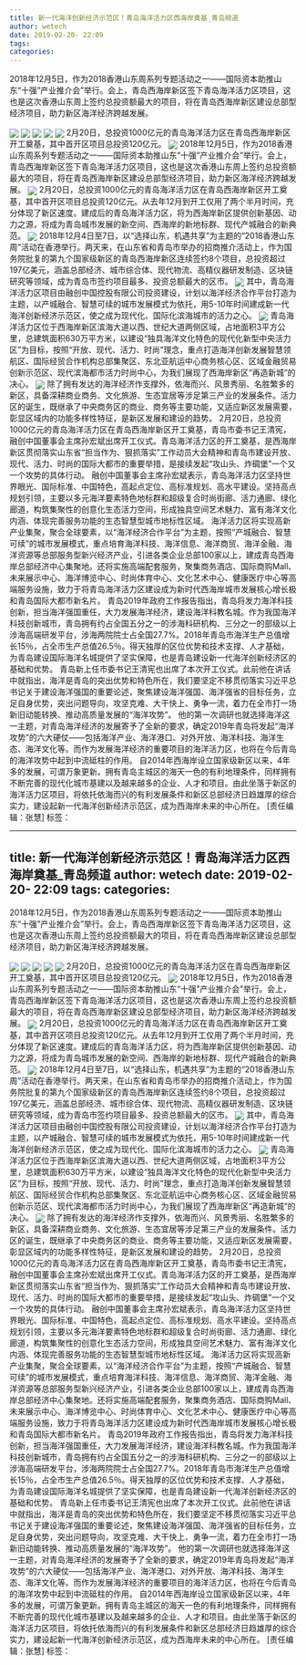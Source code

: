 ```yaml
---
title: 新一代海洋创新经济示范区！青岛海洋活力区西海岸奠基_青岛频道
author: wetech
date: 2019-02-20- 22:09
tags: 
categories: 
---
```

2018年12月5日，作为2018香港山东周系列专题活动之一——国际资本助推山东“十强”产业推介会”举行。会上，青岛西海岸新区签下青岛海洋活力区项目，这也是这次香港山东周上签约总投资额最大的项目，将在青岛西海岸新区建设总部型经济项目，助力新区海洋经济跨越发展。
<!-- more -->
                
<img align="center" border="0" src="http://p2.ifengimg.com/a/2019_08/8cb637a8d8e164b_size26_w900_h500.jpg" />
                
<img align="center" border="0" src="http://p1.ifengimg.com/a/2019_08/fa87238cede9ee8_size53_w500_h188.jpg" />
            
<img align="center" border="0" src="http://p0.ifengimg.com/a/2019_08/c6091427249daa3_size97_w500_h282.jpg" />
<img align="center" border="0" src="http://p2.ifengimg.com/a/2019_08/640fd6e9ca154e9_size101_w500_h332.jpg" />
<img align="center" border="0" src="http://p2.ifengimg.com/a/2019_08/e12a0bfa09a5721_size124_w500_h333.jpg" />
2月20日，总投资1000亿元的青岛海洋活力区在青岛西海岸新区开工奠基，其中首开区项目总投资120亿元。
<img align="center" border="0" src="http://p1.ifengimg.com/a/2019_08/7935f787672bb19_size122_w500_h332.jpg" />
2018年12月5日，作为2018香港山东周系列专题活动之一——国际资本助推山东“十强”产业推介会”举行。会上，青岛西海岸新区签下青岛海洋活力区项目，这也是这次香港山东周上签约总投资额最大的项目，将在青岛西海岸新区建设总部型经济项目，助力新区海洋经济跨越发展。
<img align="center" border="0" src="http://p1.ifengimg.com/a/2019_08/196580241493cc5_size88_w500_h201.jpg" />
2月20日，总投资1000亿元的青岛海洋活力区在青岛西海岸新区开工奠基，其中首开区项目总投资120亿元。从去年12月到开工仅用了两个半月时间，充分体现了新区速度。建成后的青岛海洋活力区，将为西海岸新区提供创新基因、动力之源，将成为青岛城市发展的新空间、西海岸的新地标群、现代产城融合的新典范。
<img align="center" border="0" src="http://p2.ifengimg.com/a/2019_08/8b336bb5099cdbb_size41_w500_h111.jpg" />
2018年12月4日至7日，以“选择山东，机遇共享”为主题的“2018香港山东周”活动在香港举行。两天来，在山东省和青岛市举办的招商推介活动上，作为国务院批复的第九个国家级新区的青岛西海岸新区连续签约8个项目，总投资超过197亿美元，涵盖总部经济、城市综合体、现代物流、高精仪器研发制造、区块链研究等领域，成为青岛市签约项目最多、投资总额最大的区市。
<img align="center" border="0" src="http://p2.ifengimg.com/a/2019_08/ba5682eb12aaacf_size96_w500_h332.jpg" />
其中，青岛海洋活力区项目由融创中国控股有限公司投资建设，计划以海洋经济合作平台打造为主题，以产城融合、智慧可续的城市发展模式为依托，用5-10年时间建成新一代海洋创新经济示范区，使之成为现代化、国际化滨海城市的活力之心。
<img align="center" border="0" src="http://p2.ifengimg.com/a/2019_08/1849a8b46c03dad_size118_w500_h281.jpg" />
青岛海洋活力区位于西海岸新区滨海大道以西、世纪大道两侧区域，占地面积3平方公里，总建筑面积630万平方米，以建设“独具海洋文化特色的现代化新型中央活力区”为目标，按照“开放、现代、活力、时尚”理念，重点打造海洋创新发展智慧领航区、国际经贸合作机构总部集聚区、东北亚航运中心商务核心区、区域金融贸易创新示范区、现代滨海都市活力时尚中心，为我们展现了西海岸新区“再造新城”的决心。
<img align="center" border="0" src="http://p2.ifengimg.com/a/2016/0810/204c433878d5cf9size1_w16_h16.png" />
除了拥有发达的海洋经济作支撑外，依海而兴、风景秀丽、名胜繁多的新区，具备深耕商业商务、文化旅游、生态宜居等涉足第三产业的发展条件。活力区的诞生，既继承了中央商务区的商业、商务等主要功能，又适应新区发展需要，彰显区域内的功能多样性特征，是新区发展和建设的趋势。
2月20日，总投资1000亿元的青岛海洋活力区在青岛西海岸新区开工奠基，青岛市委书记王清宪，融创中国董事会主席孙宏斌出席开工仪式。青岛海洋活力区的开工奠基，是西海岸新区贯彻落实山东省“担当作为、狠抓落实”工作动员大会精神和青岛市建设开放、现代、活力、时尚的国际大都市的重要举措，是接续发起“攻山头、炸碉堡”一个又一个攻势的具体行动。
融创中国董事会主席孙宏斌表示，青岛海洋活力区坚持世界眼光、国际标准、中国特色，高起点定位、高标准规划、高水平建设。坚持高点规划引领，主要以多元海洋要素特色地标群和超级复合时尚街廊、活力通廊、绿化廊道，构筑集聚性的创意化生态活力空间，形成独具空间艺术魅力、富有海洋文化内涵、体现完善服务功能的生态智慧型城市地标性区域。
海洋活力区将实现高新产业集聚，聚合全球要素，以“海洋经济合作平台”为主题，按照“产城融合、智慧可续”的城市发展模式，重点培育海洋科技、海洋信息、海洋商贸、海洋金融、海洋资源等总部服务型新兴经济产业，引进各类企业总部100家以上，建成青岛西海岸总部经济中心集聚地。还将实施高端配套服务，聚集商务酒店、国际商购Mall、未来展示中心、海洋博览中心、时尚体育中心、文化艺术中心、健康医疗中心等高端服务设施，致力于将青岛海洋活力区建设成为新时代西海岸城市发展核心增长极和青岛国际大都市新名片。
青岛2019年政府工作报告指出，青岛将发力海洋科技创新，担当海洋强国重任，大力发展海洋经济，建设海洋科教名城。作为我国海洋科技创新城市，青岛拥有约占全国五分之一的涉海科研机构、三分之一的部级以上涉海高端研发平台，涉海两院院士占全国27.7%。2018年青岛市海洋生产总值增长15％，占全市生产总值26.5％。得天独厚的区位优势和技术支撑、人才基础，为青岛建设国际海洋名城提供了坚实保障，也是青岛建设新一代海洋创新经济区的基础和优势。
青岛新上任市委书记王清宪也出席了本次开工仪式。此前他在讲话中就指出，海洋是青岛的突出优势和特色所在，我们要坚定不移贯彻落实习近平总书记关于建设海洋强国的重要论述，聚焦建设海洋强国、海洋强省的目标任务，立足自身优势，突出问题导向，攻坚克难、大干快上、勇争一流，着力在全市打一场新旧动能转换、推动高质量发展的“海洋攻势”。
他的第一次调研也就选择海洋这一主题，对青岛海洋经济的发展寄予了全新的要求，确定2019年青岛将发起“海洋攻势”的六大硬仗——包括海洋产业、海洋港口、对外开放、海洋科技、海洋生态、海洋文化等。而作为发展海洋经济的重要项目的海洋活力区，也将在今后青岛的海洋攻势中起到中流砥柱的作用。
自2014年西海岸设立国家级新区以来，4年多的发展，可谓万象更新。拥有青岛主城区的海天一色的有利地理条件，同样拥有不断完善的现代化城市基建以及越来越多的企业、人才和项目。由此坐落于新区的海洋活力区项目，将依托依海而兴的有利发展条件和新区总部经济日趋雄厚的综合实力，建设起新一代海洋创新经济示范区，成为西海岸未来的中心所在。
[责任编辑：张慧]
标签：
 
 
 
             
---
title: 新一代海洋创新经济示范区！青岛海洋活力区西海岸奠基_青岛频道
author: wetech
date: 2019-02-20- 22:09
tags: 
categories: 
---
2018年12月5日，作为2018香港山东周系列专题活动之一——国际资本助推山东“十强”产业推介会”举行。会上，青岛西海岸新区签下青岛海洋活力区项目，这也是这次香港山东周上签约总投资额最大的项目，将在青岛西海岸新区建设总部型经济项目，助力新区海洋经济跨越发展。
<!-- more -->
                
<img align="center" border="0" src="http://p2.ifengimg.com/a/2019_08/8cb637a8d8e164b_size26_w900_h500.jpg" />
                
<img align="center" border="0" src="http://p1.ifengimg.com/a/2019_08/fa87238cede9ee8_size53_w500_h188.jpg" />
            
<img align="center" border="0" src="http://p0.ifengimg.com/a/2019_08/c6091427249daa3_size97_w500_h282.jpg" />
<img align="center" border="0" src="http://p2.ifengimg.com/a/2019_08/640fd6e9ca154e9_size101_w500_h332.jpg" />
<img align="center" border="0" src="http://p2.ifengimg.com/a/2019_08/e12a0bfa09a5721_size124_w500_h333.jpg" />
2月20日，总投资1000亿元的青岛海洋活力区在青岛西海岸新区开工奠基，其中首开区项目总投资120亿元。
<img align="center" border="0" src="http://p1.ifengimg.com/a/2019_08/7935f787672bb19_size122_w500_h332.jpg" />
2018年12月5日，作为2018香港山东周系列专题活动之一——国际资本助推山东“十强”产业推介会”举行。会上，青岛西海岸新区签下青岛海洋活力区项目，这也是这次香港山东周上签约总投资额最大的项目，将在青岛西海岸新区建设总部型经济项目，助力新区海洋经济跨越发展。
<img align="center" border="0" src="http://p1.ifengimg.com/a/2019_08/196580241493cc5_size88_w500_h201.jpg" />
2月20日，总投资1000亿元的青岛海洋活力区在青岛西海岸新区开工奠基，其中首开区项目总投资120亿元。从去年12月到开工仅用了两个半月时间，充分体现了新区速度。建成后的青岛海洋活力区，将为西海岸新区提供创新基因、动力之源，将成为青岛城市发展的新空间、西海岸的新地标群、现代产城融合的新典范。
<img align="center" border="0" src="http://p2.ifengimg.com/a/2019_08/8b336bb5099cdbb_size41_w500_h111.jpg" />
2018年12月4日至7日，以“选择山东，机遇共享”为主题的“2018香港山东周”活动在香港举行。两天来，在山东省和青岛市举办的招商推介活动上，作为国务院批复的第九个国家级新区的青岛西海岸新区连续签约8个项目，总投资超过197亿美元，涵盖总部经济、城市综合体、现代物流、高精仪器研发制造、区块链研究等领域，成为青岛市签约项目最多、投资总额最大的区市。
<img align="center" border="0" src="http://p2.ifengimg.com/a/2019_08/ba5682eb12aaacf_size96_w500_h332.jpg" />
其中，青岛海洋活力区项目由融创中国控股有限公司投资建设，计划以海洋经济合作平台打造为主题，以产城融合、智慧可续的城市发展模式为依托，用5-10年时间建成新一代海洋创新经济示范区，使之成为现代化、国际化滨海城市的活力之心。
<img align="center" border="0" src="http://p2.ifengimg.com/a/2019_08/1849a8b46c03dad_size118_w500_h281.jpg" />
青岛海洋活力区位于西海岸新区滨海大道以西、世纪大道两侧区域，占地面积3平方公里，总建筑面积630万平方米，以建设“独具海洋文化特色的现代化新型中央活力区”为目标，按照“开放、现代、活力、时尚”理念，重点打造海洋创新发展智慧领航区、国际经贸合作机构总部集聚区、东北亚航运中心商务核心区、区域金融贸易创新示范区、现代滨海都市活力时尚中心，为我们展现了西海岸新区“再造新城”的决心。
<img align="center" border="0" src="http://p2.ifengimg.com/a/2016/0810/204c433878d5cf9size1_w16_h16.png" />
除了拥有发达的海洋经济作支撑外，依海而兴、风景秀丽、名胜繁多的新区，具备深耕商业商务、文化旅游、生态宜居等涉足第三产业的发展条件。活力区的诞生，既继承了中央商务区的商业、商务等主要功能，又适应新区发展需要，彰显区域内的功能多样性特征，是新区发展和建设的趋势。
2月20日，总投资1000亿元的青岛海洋活力区在青岛西海岸新区开工奠基，青岛市委书记王清宪，融创中国董事会主席孙宏斌出席开工仪式。青岛海洋活力区的开工奠基，是西海岸新区贯彻落实山东省“担当作为、狠抓落实”工作动员大会精神和青岛市建设开放、现代、活力、时尚的国际大都市的重要举措，是接续发起“攻山头、炸碉堡”一个又一个攻势的具体行动。
融创中国董事会主席孙宏斌表示，青岛海洋活力区坚持世界眼光、国际标准、中国特色，高起点定位、高标准规划、高水平建设。坚持高点规划引领，主要以多元海洋要素特色地标群和超级复合时尚街廊、活力通廊、绿化廊道，构筑集聚性的创意化生态活力空间，形成独具空间艺术魅力、富有海洋文化内涵、体现完善服务功能的生态智慧型城市地标性区域。
海洋活力区将实现高新产业集聚，聚合全球要素，以“海洋经济合作平台”为主题，按照“产城融合、智慧可续”的城市发展模式，重点培育海洋科技、海洋信息、海洋商贸、海洋金融、海洋资源等总部服务型新兴经济产业，引进各类企业总部100家以上，建成青岛西海岸总部经济中心集聚地。还将实施高端配套服务，聚集商务酒店、国际商购Mall、未来展示中心、海洋博览中心、时尚体育中心、文化艺术中心、健康医疗中心等高端服务设施，致力于将青岛海洋活力区建设成为新时代西海岸城市发展核心增长极和青岛国际大都市新名片。
青岛2019年政府工作报告指出，青岛将发力海洋科技创新，担当海洋强国重任，大力发展海洋经济，建设海洋科教名城。作为我国海洋科技创新城市，青岛拥有约占全国五分之一的涉海科研机构、三分之一的部级以上涉海高端研发平台，涉海两院院士占全国27.7%。2018年青岛市海洋生产总值增长15％，占全市生产总值26.5％。得天独厚的区位优势和技术支撑、人才基础，为青岛建设国际海洋名城提供了坚实保障，也是青岛建设新一代海洋创新经济区的基础和优势。
青岛新上任市委书记王清宪也出席了本次开工仪式。此前他在讲话中就指出，海洋是青岛的突出优势和特色所在，我们要坚定不移贯彻落实习近平总书记关于建设海洋强国的重要论述，聚焦建设海洋强国、海洋强省的目标任务，立足自身优势，突出问题导向，攻坚克难、大干快上、勇争一流，着力在全市打一场新旧动能转换、推动高质量发展的“海洋攻势”。
他的第一次调研也就选择海洋这一主题，对青岛海洋经济的发展寄予了全新的要求，确定2019年青岛将发起“海洋攻势”的六大硬仗——包括海洋产业、海洋港口、对外开放、海洋科技、海洋生态、海洋文化等。而作为发展海洋经济的重要项目的海洋活力区，也将在今后青岛的海洋攻势中起到中流砥柱的作用。
自2014年西海岸设立国家级新区以来，4年多的发展，可谓万象更新。拥有青岛主城区的海天一色的有利地理条件，同样拥有不断完善的现代化城市基建以及越来越多的企业、人才和项目。由此坐落于新区的海洋活力区项目，将依托依海而兴的有利发展条件和新区总部经济日趋雄厚的综合实力，建设起新一代海洋创新经济示范区，成为西海岸未来的中心所在。
[责任编辑：张慧]
标签：
 
 
 
             
